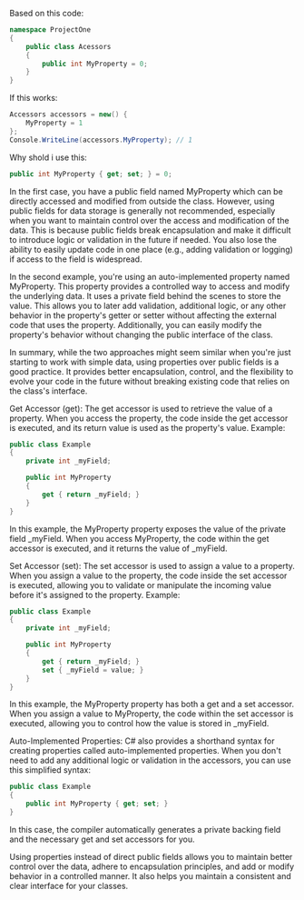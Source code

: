 Based on this code:

```csharp
namespace ProjectOne
{
    public class Acessors
    {
        public int MyProperty = 0;
    }
}
```

If this works:

```csharp
Accessors accessors = new() {
    MyProperty = 1
};
Console.WriteLine(accessors.MyProperty); // 1
``````

Why shold i use this:

```csharp
public int MyProperty { get; set; } = 0;
```

In the first case, you have a public field named MyProperty which can be directly accessed and modified from outside the class. However, using public fields for data storage is generally not recommended, especially when you want to maintain control over the access and modification of the data. This is because public fields break encapsulation and make it difficult to introduce logic or validation in the future if needed. You also lose the ability to easily update code in one place (e.g., adding validation or logging) if access to the field is widespread.

In the second example, you're using an auto-implemented property named MyProperty. This property provides a controlled way to access and modify the underlying data. It uses a private field behind the scenes to store the value. This allows you to later add validation, additional logic, or any other behavior in the property's getter or setter without affecting the external code that uses the property. Additionally, you can easily modify the property's behavior without changing the public interface of the class.

In summary, while the two approaches might seem similar when you're just starting to work with simple data, using properties over public fields is a good practice. It provides better encapsulation, control, and the flexibility to evolve your code in the future without breaking existing code that relies on the class's interface.


Get Accessor (get):
The get accessor is used to retrieve the value of a property. When you access the property, the code inside the get accessor is executed, and its return value is used as the property's value.
Example:

```csharp
public class Example
{
    private int _myField;

    public int MyProperty
    {
        get { return _myField; }
    }
}
```

In this example, the MyProperty property exposes the value of the private field _myField. When you access MyProperty, the code within the get accessor is executed, and it returns the value of _myField.

Set Accessor (set):
The set accessor is used to assign a value to a property. When you assign a value to the property, the code inside the set accessor is executed, allowing you to validate or manipulate the incoming value before it's assigned to the property.
Example:

```csharp
public class Example
{
    private int _myField;

    public int MyProperty
    {
        get { return _myField; }
        set { _myField = value; }
    }
}
```

In this example, the MyProperty property has both a get and a set accessor. When you assign a value to MyProperty, the code within the set accessor is executed, allowing you to control how the value is stored in _myField.

Auto-Implemented Properties:
C# also provides a shorthand syntax for creating properties called auto-implemented properties. When you don't need to add any additional logic or validation in the accessors, you can use this simplified syntax:

```csharp
public class Example
{
    public int MyProperty { get; set; }
}
```

In this case, the compiler automatically generates a private backing field and the necessary get and set accessors for you.

Using properties instead of direct public fields allows you to maintain better control over the data, adhere to encapsulation principles, and add or modify behavior in a controlled manner. It also helps you maintain a consistent and clear interface for your classes.




